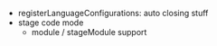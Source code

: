 - registerLanguageConfigurations: auto closing stuff
- stage code mode
  - module / stageModule support
